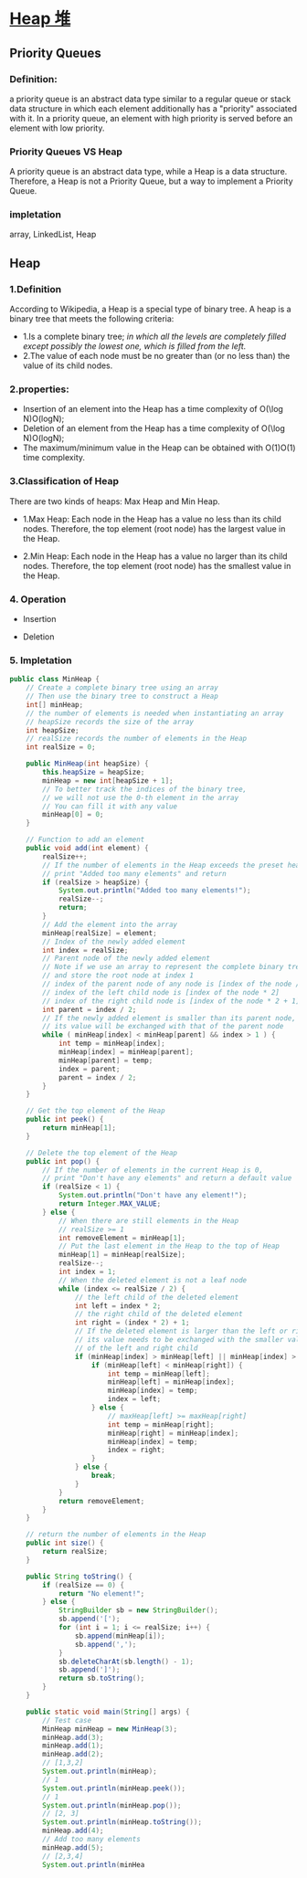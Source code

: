 # [Heap 堆](https://leetcode.com/explore/featured/card/heap/643/heap/4018/)

## Priority Queues

### Definition:

a priority queue is an abstract data type similar to a regular queue or stack data structure in which each element
additionally has a "priority" associated with it. In a priority queue, an element with high priority is served before an
element with low priority.

### Priority Queues VS Heap

A priority queue is an abstract data type, while a Heap is a data structure. Therefore, a Heap is not a Priority Queue,
but a way to implement a Priority Queue.

### impletation

array, LinkedList, Heap

## Heap

### 1.Definition

According to Wikipedia, a Heap is a special type of binary tree. A heap is a binary tree that meets the following
criteria:

* 1.Is a complete binary tree;  _in which all the levels are completely filled except possibly the lowest one, which is
  filled from the left._
* 2.The value of each node must be no greater than (or no less than) the value of its child nodes.

### 2.properties:

* Insertion of an element into the Heap has a time complexity of O(\log N)O(logN);
* Deletion of an element from the Heap has a time complexity of O(\log N)O(logN);
* The maximum/minimum value in the Heap can be obtained with O(1)O(1) time complexity.

### 3.Classification of Heap

There are two kinds of heaps: Max Heap and Min Heap.

* 1.Max Heap: Each node in the Heap has a value no less than its child nodes. Therefore, the top element (root node) has
  the largest value in the Heap.

* 2.Min Heap: Each node in the Heap has a value no larger than its child nodes. Therefore, the top element (root node)
  has the smallest value in the Heap.

### 4. Operation

* Insertion


* Deletion

### 5. Impletation

```java
public class MinHeap {
    // Create a complete binary tree using an array
    // Then use the binary tree to construct a Heap
    int[] minHeap;
    // the number of elements is needed when instantiating an array
    // heapSize records the size of the array
    int heapSize;
    // realSize records the number of elements in the Heap
    int realSize = 0;

    public MinHeap(int heapSize) {
        this.heapSize = heapSize;
        minHeap = new int[heapSize + 1];
        // To better track the indices of the binary tree, 
        // we will not use the 0-th element in the array
        // You can fill it with any value
        minHeap[0] = 0;
    }

    // Function to add an element
    public void add(int element) {
        realSize++;
        // If the number of elements in the Heap exceeds the preset heapSize
        // print "Added too many elements" and return
        if (realSize > heapSize) {
            System.out.println("Added too many elements!");
            realSize--;
            return;
        }
        // Add the element into the array
        minHeap[realSize] = element;
        // Index of the newly added element
        int index = realSize;
        // Parent node of the newly added element
        // Note if we use an array to represent the complete binary tree
        // and store the root node at index 1
        // index of the parent node of any node is [index of the node / 2]
        // index of the left child node is [index of the node * 2]
        // index of the right child node is [index of the node * 2 + 1]
        int parent = index / 2;
        // If the newly added element is smaller than its parent node,
        // its value will be exchanged with that of the parent node 
        while ( minHeap[index] < minHeap[parent] && index > 1 ) {
            int temp = minHeap[index];
            minHeap[index] = minHeap[parent];
            minHeap[parent] = temp;
            index = parent;
            parent = index / 2;
        }
    }

    // Get the top element of the Heap
    public int peek() {
        return minHeap[1];
    }

    // Delete the top element of the Heap
    public int pop() {
        // If the number of elements in the current Heap is 0,
        // print "Don't have any elements" and return a default value
        if (realSize < 1) {
            System.out.println("Don't have any element!");
            return Integer.MAX_VALUE;
        } else {
            // When there are still elements in the Heap
            // realSize >= 1
            int removeElement = minHeap[1];
            // Put the last element in the Heap to the top of Heap
            minHeap[1] = minHeap[realSize];
            realSize--;
            int index = 1;
            // When the deleted element is not a leaf node
            while (index <= realSize / 2) {
                // the left child of the deleted element
                int left = index * 2;
                // the right child of the deleted element
                int right = (index * 2) + 1;
                // If the deleted element is larger than the left or right child
                // its value needs to be exchanged with the smaller value
                // of the left and right child
                if (minHeap[index] > minHeap[left] || minHeap[index] > minHeap[right]) {
                    if (minHeap[left] < minHeap[right]) {
                        int temp = minHeap[left];
                        minHeap[left] = minHeap[index];
                        minHeap[index] = temp;
                        index = left;
                    } else {
                        // maxHeap[left] >= maxHeap[right]
                        int temp = minHeap[right];
                        minHeap[right] = minHeap[index];
                        minHeap[index] = temp;
                        index = right;
                    }
                } else {
                    break;
                }
            }
            return removeElement;
        } 
    }

    // return the number of elements in the Heap
    public int size() {
        return realSize;
    }

    public String toString() {
        if (realSize == 0) {
            return "No element!";
        } else {
            StringBuilder sb = new StringBuilder();
            sb.append('[');
            for (int i = 1; i <= realSize; i++) {
                sb.append(minHeap[i]);
                sb.append(',');
            }
            sb.deleteCharAt(sb.length() - 1);
            sb.append(']');
            return sb.toString();
        }
    }

    public static void main(String[] args) {
        // Test case
        MinHeap minHeap = new MinHeap(3);
        minHeap.add(3);
        minHeap.add(1);
        minHeap.add(2);
        // [1,3,2]
        System.out.println(minHeap);
        // 1
        System.out.println(minHeap.peek());
        // 1
        System.out.println(minHeap.pop());
        // [2, 3]
        System.out.println(minHeap.toString());
        minHeap.add(4);
        // Add too many elements
        minHeap.add(5);
        // [2,3,4]
        System.out.println(minHea
```